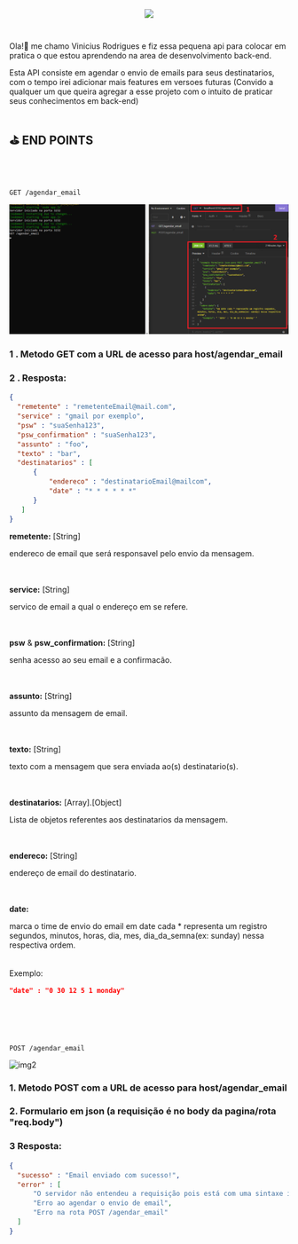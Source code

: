 <div align="center"><a href="https://github.com/Noctho01/Timemail"><img height="60px" src="https://img.shields.io/badge/%E2%8C%9A%20TIME-MAIL%20%20%F0%9F%93%A7-blue"></a></div>

#

Ola!👋 me chamo Vinicius Rodrigues e fiz essa pequena api para colocar em pratica o que estou aprendendo na area de desenvolvimento back-end.

Esta API consiste em agendar o envio de emails para seus destinatarios, com o tempo irei adicionar mais features em versoes futuras
(Convido a qualquer um que queira agregar a esse projeto com o intuito de praticar seus conhecimentos em back-end)

#

## ⛳ END POINTS
<br>
<br>

~~~
GET /agendar_email
~~~
![img1](https://github.com/Noctho01/Timemail/blob/main/documentacao/img1.png)


### 1 . Metodo GET com a URL de acesso para host/agendar_email


### 2 . Resposta:
~~~~json
{
  "remetente" : "remetenteEmail@mail.com",
  "service" : "gmail por exemplo",
  "psw" : "suaSenha123",
  "psw_confirmation" : "suaSenha123",
  "assunto" : "foo",
  "texto" : "bar",
  "destinatarios" : [
      {
          "endereco" : "destinatarioEmail@mailcom",
          "date" : "* * * * * *"
      }
   ]
}
~~~~


<strong>remetente:</strong> [String]

endereco de email que será responsavel pelo envio da mensagem.
<br>
<br>
<br>

<strong>service:</strong> [String]

servico de email a qual o endereço em <remetente> se refere.
<br>
<br>
<br>

<strong>psw</strong> & <strong>psw_confirmation:</strong> [String]

senha acesso ao seu email e a confirmacão.
<br>
<br>
<br>  
  
<strong>assunto:</strong> [String]
 
assunto da mensagem de email.
<br>
<br>
<br>

<strong>texto:</strong> [String]

texto com a mensagem que sera enviada ao(s) destinatario(s).
<br>
<br>
<br>
  
<strong>destinatarios:</strong> [Array].[Object]

Lista de objetos referentes aos destinatarios da mensagem.
<br>
<br>
<br>  

<strong>endereco:</strong> [String]

endereço de email do destinatario.
<br>
<br>
<br>

<strong>date:</strong>

marca o time de envio do email
em date cada * representa um registro segundos, minutos, horas, dia, mes, dia_da_semna(ex: sunday) nessa respectiva ordem.
<br>
<br>
<br>
Exemplo:
~~~~json
"date" : "0 30 12 5 1 monday"
~~~~
  
#
<br>
<br>
  
~~~
POST /agendar_email
~~~~
![img2](https://github.com/Noctho01/Timemail/blob/main/documentacao/img2.png)
 
### 1. Metodo POST com a URL de acesso para host/agendar_email


### 2. Formulario em json (a requisição é no body da pagina/rota "req.body")


### 3 Resposta:
~~~~json
{
  "sucesso" : "Email enviado com sucesso!",
  "error" : [
      "O servidor não entendeu a requisição pois está com uma sintaxe inválida",
      "Erro ao agendar o envio de email",
      "Erro na rota POST /agendar_email"
  ]
}
~~~~
